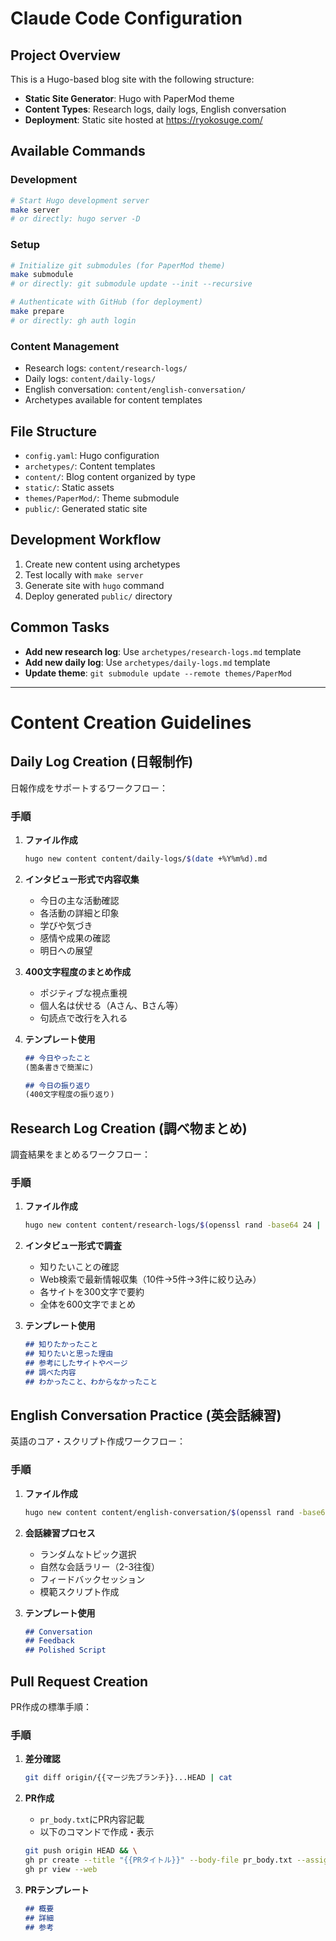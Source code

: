 # Claude Code Configuration

## Project Overview
This is a Hugo-based blog site with the following structure:
- **Static Site Generator**: Hugo with PaperMod theme
- **Content Types**: Research logs, daily logs, English conversation
- **Deployment**: Static site hosted at https://ryokosuge.com/

## Available Commands

### Development
```bash
# Start Hugo development server
make server
# or directly: hugo server -D
```

### Setup
```bash
# Initialize git submodules (for PaperMod theme)
make submodule
# or directly: git submodule update --init --recursive

# Authenticate with GitHub (for deployment)
make prepare
# or directly: gh auth login
```

### Content Management
- Research logs: `content/research-logs/`
- Daily logs: `content/daily-logs/`
- English conversation: `content/english-conversation/`
- Archetypes available for content templates

## File Structure
- `config.yaml`: Hugo configuration
- `archetypes/`: Content templates
- `content/`: Blog content organized by type
- `static/`: Static assets
- `themes/PaperMod/`: Theme submodule
- `public/`: Generated static site

## Development Workflow
1. Create new content using archetypes
2. Test locally with `make server`
3. Generate site with `hugo` command
4. Deploy generated `public/` directory

## Common Tasks
- **Add new research log**: Use `archetypes/research-logs.md` template
- **Add new daily log**: Use `archetypes/daily-logs.md` template  
- **Update theme**: `git submodule update --remote themes/PaperMod`

---

# Content Creation Guidelines

## Daily Log Creation (日報制作)

日報作成をサポートするワークフロー：

### 手順
1. **ファイル作成**
   ```bash
   hugo new content content/daily-logs/$(date +%Y%m%d).md
   ```

2. **インタビュー形式で内容収集**
   - 今日の主な活動確認
   - 各活動の詳細と印象
   - 学びや気づき
   - 感情や成果の確認
   - 明日への展望

3. **400文字程度のまとめ作成**
   - ポジティブな視点重視
   - 個人名は伏せる（Aさん、Bさん等）
   - 句読点で改行を入れる

4. **テンプレート使用**
   ```markdown
   ## 今日やったこと
   (箇条書きで簡潔に)

   ## 今日の振り返り
   (400文字程度の振り返り)
   ```

## Research Log Creation (調べ物まとめ)

調査結果をまとめるワークフロー：

### 手順
1. **ファイル作成**
   ```bash
   hugo new content content/research-logs/$(openssl rand -base64 24 | tr -dc 'a-zA-Z0-9' | head -c 32).md
   ```

2. **インタビュー形式で調査**
   - 知りたいことの確認
   - Web検索で最新情報収集（10件→5件→3件に絞り込み）
   - 各サイトを300文字で要約
   - 全体を600文字でまとめ

3. **テンプレート使用**
   ```markdown
   ## 知りたかったこと
   ## 知りたいと思った理由  
   ## 参考にしたサイトやページ
   ## 調べた内容
   ## わかったこと、わからなかったこと
   ```

## English Conversation Practice (英会話練習)

英語のコア・スクリプト作成ワークフロー：

### 手順
1. **ファイル作成**
   ```bash
   hugo new content content/english-conversation/$(openssl rand -base64 24 | tr -dc 'a-zA-Z0-9' | head -c 32).md
   ```

2. **会話練習プロセス**
   - ランダムなトピック選択
   - 自然な会話ラリー（2-3往復）
   - フィードバックセッション
   - 模範スクリプト作成

3. **テンプレート使用**
   ```markdown
   ## Conversation
   ## Feedback
   ## Polished Script
   ```

## Pull Request Creation

PR作成の標準手順：

### 手順
1. **差分確認**
   ```bash
   git diff origin/{{マージ先ブランチ}}...HEAD | cat
   ```

2. **PR作成**
   - `pr_body.txt`にPR内容記載
   - 以下のコマンドで作成・表示
   ```bash
   git push origin HEAD && \
   gh pr create --title "{{PRタイトル}}" --body-file pr_body.txt --assignee @me && \
   gh pr view --web
   ```

3. **PRテンプレート**
   ```markdown
   ## 概要
   ## 詳細
   ## 参考
   ```
